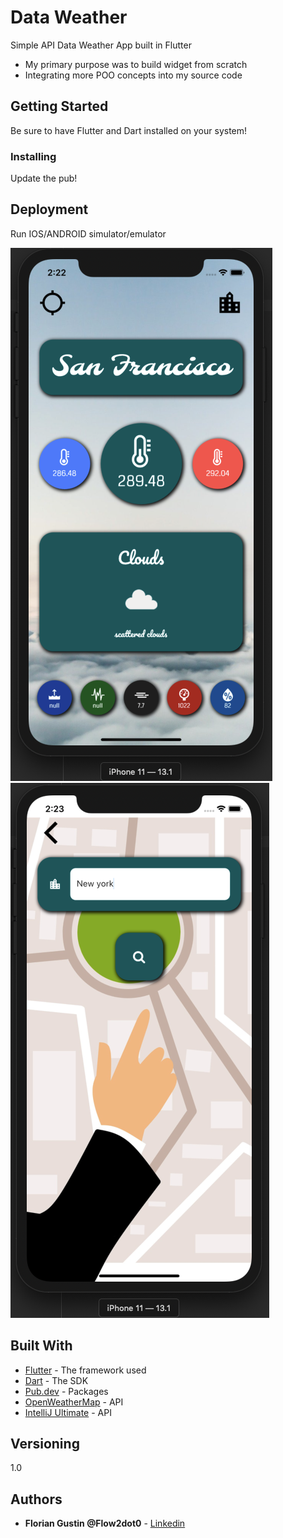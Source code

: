 # Data Weather

Simple API Data Weather App built in Flutter

- My primary purpose was to build widget from scratch
- Integrating more POO concepts into my source code

## Getting Started

Be sure to have Flutter and Dart installed on your system!

### Installing

Update the pub!

## Deployment

Run IOS/ANDROID simulator/emulator

![Page 1](page1.png) ![Page 2](page2.png)

## Built With

* [Flutter](http://www.dropwizard.io/1.0.2/docs/) - The framework used
* [Dart](https://dart.dev/) - The SDK
* [Pub.dev](https://pub.dev/) - Packages
* [OpenWeatherMap](https://openweathermap.org/) - API
* [IntelliJ Ultimate](https://www.jetbrains.com/fr-fr/idea/) - API

## Versioning

1.0

## Authors

* **Florian Gustin @Flow2dot0** - [Linkedin](https://www.linkedin.com/in/florian-gustin-26b22b171/)
